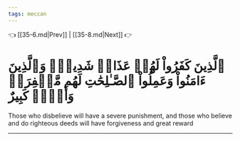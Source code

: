 ```yaml
---
tags: meccan
---
```


👈 [[35-6.md|Prev]] | [[35-8.md|Next]] 👉

# ٱلَّذِينَ كَفَرُواْ لَهُمۡ عَذَابٞ شَدِيدٞۖ وَٱلَّذِينَ ءَامَنُواْ وَعَمِلُواْ ٱلصَّـٰلِحَٰتِ لَهُم مَّغۡفِرَةٞ وَأَجۡرٞ كَبِيرٌ

Those who disbelieve will have a severe punishment, and those who believe and do righteous deeds will have forgiveness and great reward

---

